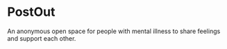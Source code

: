 # PostOut
An anonymous open space for people with mental illness to share feelings and support each other.

